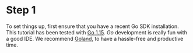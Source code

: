 # Step 1
To set things up, first ensure that you have a recent Go SDK installation. This tutorial has been tested
with [Go 1.15](https://golang.org/dl/). *Go* development is really fun with a good IDE. We recommend
[Goland](https://www.jetbrains.com/go/), to have a hassle-free and productive time.